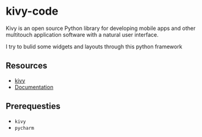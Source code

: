 # kivy-code
Kivy is an open source Python library for developing mobile apps and other multitouch application software with a natural user interface.

I try to bulid some widgets and layouts through this python framework
## Resources
- [kivy](https://kivy.org/#home)
- [Documentation](https://kivy.org/doc/stable/)

## Prerequesties
- `kivy`
- `pycharm`
